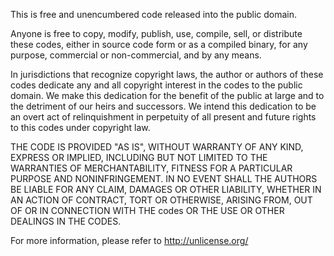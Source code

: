 This is free and unencumbered code released into the public domain.

Anyone is free to copy, modify, publish, use, compile, sell, or distribute these codes, either in source code form or as a compiled binary, for any purpose, commercial or non-commercial, and by any means.

In jurisdictions that recognize copyright laws, the author or authors of these codes dedicate any and all copyright interest in the codes to the public domain. We make this dedication for the benefit of the public at large and to the detriment of our heirs and successors. We intend this dedication to be an overt act of relinquishment in perpetuity of all present and future rights to this codes under copyright law.

THE CODE IS PROVIDED "AS IS", WITHOUT WARRANTY OF ANY KIND, EXPRESS OR IMPLIED, INCLUDING BUT NOT LIMITED TO THE WARRANTIES OF MERCHANTABILITY, FITNESS FOR A PARTICULAR PURPOSE AND NONINFRINGEMENT. IN NO EVENT SHALL THE AUTHORS BE LIABLE FOR ANY CLAIM, DAMAGES OR OTHER LIABILITY, WHETHER IN AN ACTION OF CONTRACT, TORT OR OTHERWISE, ARISING FROM, OUT OF OR IN CONNECTION WITH THE codes OR THE USE OR OTHER DEALINGS IN THE CODES.

For more information, please refer to http://unlicense.org/
